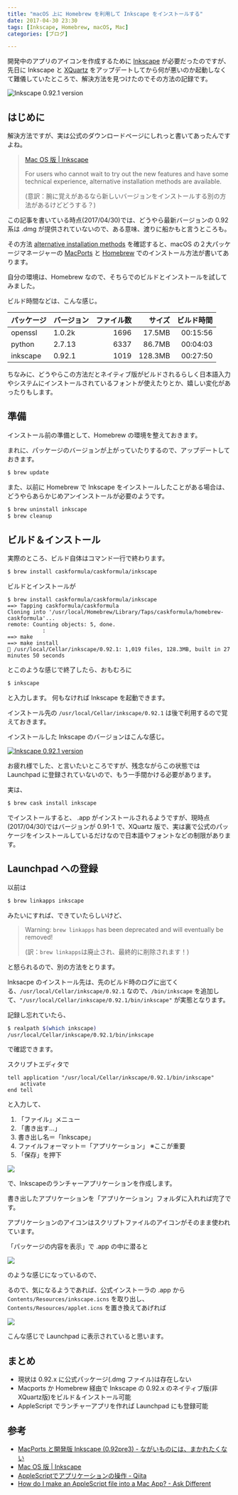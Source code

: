 ```yaml
---
title: "macOS 上に Homebrew を利用して Inkscape をインストールする"
date: 2017-04-30 23:30
tags: [Inkscape, Homebrew, macOS, Mac]
categories: [ブログ]

---
```


開発中のアプリのアイコンを作成するために [Inkscape](https://inkscape.org/ja/) が必要だったのですが、先日に Inkscape と [XQuartz](https://www.xquartz.org/) をアップデートしてから何が悪いのか起動しなくて難儀していたところで、解決方法を見つけたのでその方法の記録です。

<img src="{{ thumbnail('/images/2017_0430_inkscape_version.png', 384, 384) }}" alt="Inkscape 0.92.1 version">

## はじめに

解決方法ですが、実は公式のダウンロードページにしれっと書いてあったんですよね。

> [Mac OS 版 | Inkscape](https://inkscape.org/ja/download/mac-os/)
>
> For users who cannot wait to try out the new features and have some technical experience, alternative installation methods are available.
>
> (意訳：腕に覚えがあるなら新しいバージョンをインストールする別の方法があるけどどうする？)

この記事を書いている時点(2017/04/30)では、どうやら最新バージョンの 0.92 系は .dmg が提供されていないので、ある意味、渡りに船かもと言うところも。

その方法 [alternative installation methods](https://inkscape.org/ja/download/mac-os/#alternative_install_0.92) を確認すると、macOS の２大パッケージマネージャーの [MacPorts](https://www.macports.org/) と [Homebrew](https://brew.sh/) でのインストール方法が書いてあります。

自分の環境は、Homebrew なので、そちらでのビルドとインストールを試してみました。

ビルド時間などは、こんな感じ。

|パッケージ|バージョン|ファイル数|サイズ|ビルド時間|
|-|-|-:|-:|-:|
|openssl|1.0.2k|1696|17.5MB|00:15:56|
|python|2.7.13|6337|86.7MB|00:04:03|
|inkscape|0.92.1|1019|128.3MB|00:27:50|

ちなみに、どうやらこの方法だとネイティブ版がビルドされるらしく日本語入力やシステムにインストールされているフォントが使えたりとか、嬉しい変化があったりもします。

## 準備

インストール前の準備として、Homebrew の環境を整えておきます。

まれに、パッケージのバージョンが上がっていたりするので、アップデートしておきます。

```bash
$ brew update
```

また、以前に Homebrew で Inkscape をインストールしたことがある場合は、どうやらあらかじめアンインストールが必要のようです。

```bash
$ brew uninstall inkscape
$ brew cleanup
```

## ビルド＆インストール

実際のところ、ビルド自体はコマンド一行で終わります。

```bash
$ brew install caskformula/caskformula/inkscape
```

ビルドとインストールが

```
$ brew install caskformula/caskformula/inkscape
==> Tapping caskformula/caskformula
Cloning into '/usr/local/Homebrew/Library/Taps/caskformula/homebrew-caskformula'...
remote: Counting objects: 5, done.
           :
==> make
==> make install
🍺 /usr/local/Cellar/inkscape/0.92.1: 1,019 files, 128.3MB, built in 27 minutes 50 seconds
```

とこのような感じで終了したら、おもむろに

```bash
$ inkscape
```

と入力します。
何もなければ Inkscape を起動できます。

インストール先の `/usr/local/Cellar/inkscape/0.92.1` は後で利用するので覚えておきます。

インストールした Inkscape のバージョンはこんな感じ。

[<img src="{{ thumbnail('/images/2017_0430_inkscape_version.png', 384, 384) }}" alt="Inkscape 0.92.1 version">](/images/2017_0430_inkscape_version.png)

お疲れ様でした、と言いたいところですが、残念ながらこの状態では Launchpad に登録されていないので、もう一手間かける必要があります。

実は、

```bash
$ brew cask install inkscape
```

でインストールすると、 .app がインストールされるようですが、現時点(2017/04/30)ではバージョンが 0.91-1 で、XQuartz 版で、実は裏で公式のパッケージをインストールしているだけなので日本語やフォントなどの制限があります。

## Launchpad への登録

以前は

```bash
$ brew linkapps inkscape
```

みたいにすれば、できていたらしいけど、

> Warning: `brew linkapps` has been deprecated and will eventually be removed!
>
> (訳：`brew linkapps`は廃止され、最終的に削除されます！)

と怒られるので、別の方法をとります。

Inksacpe のインストール先は、先のビルド時のログに出てくる、`/usr/local/Cellar/inkscape/0.92.1` なので、`/bin/inkscape` を追加して、`"/usr/local/Cellar/inkscape/0.92.1/bin/inkscape"` が実態となります。

記録し忘れていたら、

```bash
$ realpath $(which inkscape)
/usr/local/Cellar/inkscape/0.92.1/bin/inkscape
```

で確認できます。

スクリプトエディタで

```AppleScript
tell application "/usr/local/Cellar/inkscape/0.92.1/bin/inkscape"
    activate
end tell
```

と入力して、

1. 「ファイル」メニュー
2. 「書き出す...」
3. 書き出し名＝「Inkscape」
4. ファイルフォーマット＝「アプリケーション」 ※ここが重要
5. 「保存」を押下

<img src="/images/2017_0430_as2app.png" />

で、Inkscapeのランチャーアプリケーションを作成します。

書き出したアプリケーションを「アプリケーション」フォルダに入れれば完了です。

アプリケーションのアイコンはスクリプトファイルのアイコンがそのまま使われています。

「パッケージの内容を表示」で .app の中に潜ると

<img src="/images/2017_0430_app_package_contents.png" />

のような感じになっているので、

るので、気になるようであれば、公式インストーラの .app から `Contents/Resources/inkscape.icns` を取り出し、 `Contents/Resources/applet.icns` を置き換えてあげれば

<img src="/images/2017_0430_launcher_app_in_launchpad.png" />

こんな感じで Launchpad に表示されていると思います。

## まとめ

* 現状は 0.92.x に公式パッケージ(.dmg ファイル)は存在しない
* Macports か Homebrew 経由で Inkscape の 0.92.x のネイティブ版(非XQuartz版)をビルド＆インストール可能
* AppleScript でランチャーアプリを作れば Launchpad にも登録可能

## 参考

* [MacPorts と開発版 Inkscape (0.92pre3) - ながいものには、まかれたくない](http://a244.hateblo.jp/entry/2016/12/10/215848)
* [Mac OS 版 | Inkscape](https://inkscape.org/ja/download/mac-os/#alternative_install_0.92)
* [AppleScriptでアプリケーションの操作 - Qiita](http://qiita.com/nkimra/items/e30b5d120a6cae7ded8d)
* [How do I make an AppleScript file into a Mac App? - Ask Different](https://apple.stackexchange.com/questions/8299/how-do-i-make-an-applescript-file-into-a-mac-app)

